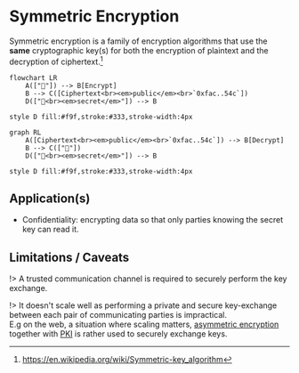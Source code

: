 # Symmetric Encryption

Symmetric encryption is a family of encryption algorithms that use the **same** cryptographic key(s) for both the encryption of plaintext and the decryption of ciphertext.[^1]

```mermaid
flowchart LR
    A(["📄"]) --> B[Encrypt]
    B --> C([Ciphertext<br><em>public</em><br>`0xfac..54c`])
    D(["🔑<br><em>secret</em>"]) --> B

style D fill:#f9f,stroke:#333,stroke-width:4px
```

```mermaid
graph RL
    A([Ciphertext<br><em>public</em><br>`0xfac..54c`]) --> B[Decrypt]
    B --> C(["📄"])
    D(["🔑<br><em>secret</em>"]) --> B

style D fill:#f9f,stroke:#333,stroke-width:4px
```

[^1]: https://en.wikipedia.org/wiki/Symmetric-key_algorithm

## Application(s)

- Confidentiality: encrypting data so that only parties knowing the secret key can read it.

## Limitations / Caveats

!> A trusted communication channel is required to securely perform the key exchange.

!> It doesn't scale well as performing a private and secure key-exchange between each pair of communicating parties is impractical.\
E.g on the web, a situation where scaling matters, [asymmetric encryption](/primitives/asymmetric-encryption/intro) together with [PKI](/protocols/pki) is rather used to securely exchange keys.

